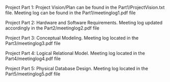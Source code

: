 Project Part 1: Project Vision/Plan can be found in the Part1/ProjectVision.txt file.
Meeting log can be found in the Part1/meetinglog1.pdf file

Project Part 2: Hardware and Software Requirements.
Meeting log updated accordingly in the Part2/meetinglog2.pdf file

Project Part 3: Conceptual Modeling.
Meeting log located in the Part3/meetinglog3.pdf file

Project Part 4: Logical Relational Model.
Meeting log located in the Part4/meetinglog4.pdf file

Project Part 5: Physical Database Design.
Meeting log located in the Part5/meetinglog5.pdf file
